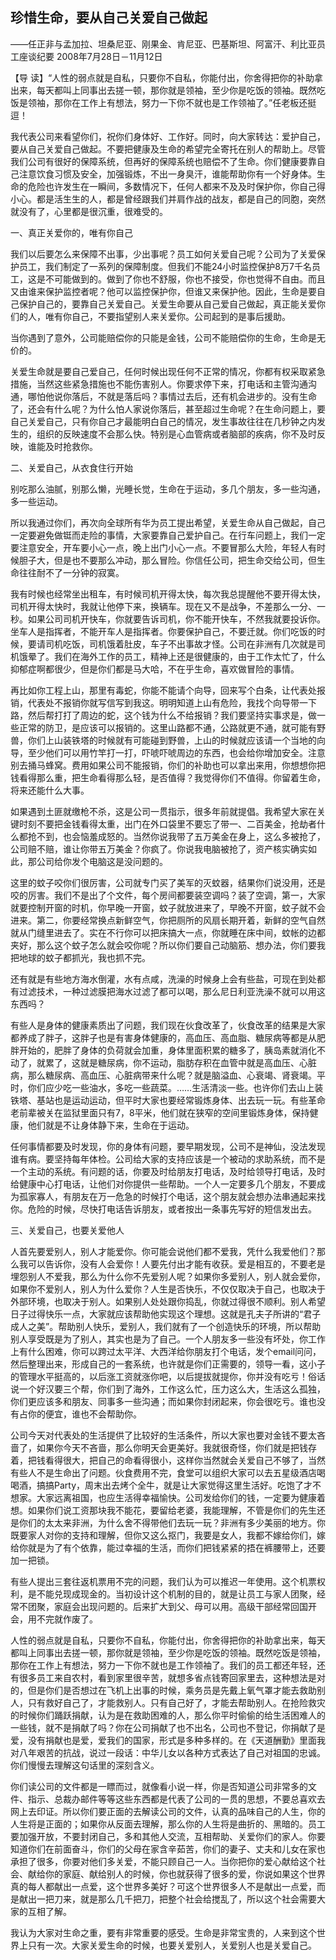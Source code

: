 ## 珍惜生命，要从自己关爱自己做起

——任正非与孟加拉、坦桑尼亚、刚果金、肯尼亚、巴基斯坦、阿富汗、利比亚员工座谈纪要
2008年7月28日－11月12日



【导  读】“人性的弱点就是自私，只要你不自私，你能付出，你舍得把你的补助拿出来，每天都叫上同事出去搓一顿，那你就是领袖，至少你是吃饭的领袖。既然吃饭是领袖，那你在工作上有想法，努力一下你不就也是工作领袖了。”任老板还挺逗！



我代表公司来看望你们，祝你们身体好、工作好。同时，向大家转达：爱护自己，要从自己关爱自己做起。不要把健康及生命的希望完全寄托在别人的帮助上。尽管我们公司有很好的保障系统，但再好的保障系统也赔偿不了生命。你们健康要靠自己注意饮食习惯及安全，加强锻炼，不出一身臭汗，谁能帮助你有一个好身体。生命的危险也许发生在一瞬间，多数情况下，任何人都来不及及时保护你，你自己得小心。都是活生生的人，都是曾经跟我们并肩作战的战友，都是自己的同胞，突然就没有了，心里都是很沉重，很难受的。

一、真正关爱你的，唯有你自己

我们以后要怎么来保障不出事，少出事呢？员工如何关爱自己呢？公司为了关爱保护员工，我们制定了一系列的保障制度。但我们不能24小时监控保护8万7千名员工，这是不可能做到的。做到了你也不舒服，你也不接受，你也觉得不自由。而且又由谁来保护监控者呢？他可以监控保护你，但谁又来保护他。因此，生命是要自己保护自己的，要靠自己关爱自己。关爱生命要从自己爱自己做起，真正能关爱你们的人，唯有你自己，不要指望别人来关爱你。公司起到的是事后援助。

当你遇到了意外，公司能赔偿你的只能是金钱，公司不能赔偿你的生命，生命是无价的。

关爱生命就是要自己爱自己，任何时候出现任何不正常的情况，你都有权采取紧急措施，当然这些紧急措施也不能伤害别人。你要求停下来，打电话和主管沟通沟通，哪怕他说你落后，不就是落后吗？事情过去后，还有机会进步的。没有生命了，还会有什么呢？为什么怕人家说你落后，甚至超过生命呢？在生命问题上，要自己关爱自己，只有你自己才最能明白自己的情况，发生事故往往在几秒钟之内发生的，组织的反映速度不会那么快。特别是心血管病或者脑部的疾病，你不及时反映，谁能及时抢救你。

二、关爱自己，从衣食住行开始

别吃那么油腻，别那么懒，光睡长觉，生命在于运动，多几个朋友，多一些沟通，多一些运动。

所以我通过你们，再次向全球所有华为员工提出希望，关爱生命从自己做起，自己一定要避免做铤而走险的事情，大家要靠自己爱护自己。在行车问题上，我们一定要注意安全，开车要小心一点，晚上出门小心一点。不要冒那么大险，年轻人有时候胆子大，但是也不要那么冲动，那么冒险。你信任公司，把生命交给公司，但生命往往耐不了一分钟的寂寞。

我有时候也经常坐出租车，有时候司机开得太快，每次我总提醒他不要开得太快，司机开得太快时，我就让他停下来，换辆车。现在又不是战争，不差那么一分、一秒。如果公司司机开快车，你就要告诉司机，你不能开快车，不然我就要投诉你。坐车人是指挥者，不能开车人是指挥者。你要保护自己，不要迁就。你们吃饭的时候，要请司机吃饭，司机饿着肚皮，车子不出事故才怪。公司在非洲有几次就是司机饿晕了。我们在海外工作的员工，精神上还是很健康的，由于工作太忙了，什么抑郁症啊都很少，但是你们都是马大哈，不在乎生命，喜欢做冒险的事情。

再比如你工程上山，那里有毒蛇，你能不能请个向导，回来写个白条，让代表处报销，代表处不报销你就写信写到我这。明明知道上山有危险，我找个向导带一下路，然后帮打打了周边的蛇，这个钱为什么不给报销？我们要坚持实事求是，做一些正常的防卫，是应该可以报销的。这里山路都不通，公路就更不通，就可能有野兽，你们上山装铁塔的时候就有可能碰到野兽，上山的时候就应该请一个当地的向导，至少他们可以用竹竿打一打，吓唬吓唬周边的东西，也会给你增加安全。注意别去捅马蜂窝。费用如果公司不能报销，你们的补助也可以拿出来用，你想想你把钱看得那么重，把生命看得那么轻，是否值得？我觉得你们不值得。你留着生命，将来还能什么大事。

如果遇到土匪就缴枪不杀，这是公司一贯指示，很多年前就提倡。我希望大家在关键时刻不要把金钱看得太重，出门在外口袋里不要忘了带一、二百美金，抢劫者什么都抢不到，也会恼羞成怒的。当然你说我带了五万美金在身上，这么多被抢了，公司赔不赔，谁让你带五万美金？你疯了。你说我电脑被抢了，资产核实确实如此，那公司给你发个电脑这是没问题的。

这里的蚊子咬你们很厉害，公司就专门买了美军的灭蚊器，结果你们说没用，还是咬的厉害。我们不是出了个文件，每个房间都要装空调吗？装了空调，第一，大家就要控制开窗的时机，你早晚一开窗，蚊子就放进来了，早晚不开窗，蚊子就不会进来。第二，你要经常换点新鲜空气，你把厕所的风扇长期开着，新鲜的空气自然就从门缝里进去了。实在不行你可以把床搞大一点，你就睡在床中间，蚊帐的边都夹好，那么这个蚊子怎么就会咬你呢？所以你们要自己动脑筋、想办法，你们要我把地球的蚊子都抓光，我也抓不完。

还有就是有些地方海水倒灌，水有点咸，洗澡的时候身上会有些盐，可现在到处都有过滤技术，一种过滤膜把海水过滤了都可以喝，那么尼日利亚洗澡不就可以用这东西吗？

有些人是身体的健康素质出了问题，我们现在伙食改革了，伙食改革的结果是大家都养成了胖子，这胖子也是有害身体健康的，高血压、高血脂、糖尿病等都是从肥胖开始的，肥胖了身体的负荷就会加重，身体里面积累的糖多了，胰岛素就消化不动了，就累了，这就是糖尿病，你不运动，脂肪存积在血管中就是高血压、心脏病，那么糖尿病、高血压、心脏病带来什么呢？就是脑溢血、心衰竭、肾衰竭。平时，你们应少吃一些油水，多吃一些蔬菜。……生活清淡一些。也许你们去山上装铁塔、基站也是运动运动，但平时大家也要经常锻炼身体、出去玩一玩。有些革命老前辈被关在监狱里面只有7，8平米，他们就在狭窄的空间里锻炼身体，保持健康，他们就是不让身体静下来，生命在于运动。

任何事情都要及时发现，你的身体有问题，要早期发现，公司不是神仙，没法发现谁有病。要坚持每年体检。公司给大家的支持应该是一个被动的求助系统，而不是一个主动的系统。有问题的话，你要及时给朋友打电话，及时给领导打电话，及时给健康中心打电话，让他们对你提供一些帮助。一个人一定要多几个朋友，不要成为孤家寡人，有朋友在万一危急的时候打个电话，这个朋友就会想办法串通起来找你。危险的时候，尽快打电话告诉朋友，或者按出一条事先写好的短信发出去。

三、关爱自己，也要关爱他人

人首先要爱别人，别人才能爱你。你可能会说他们都不爱我，凭什么我爱他们？那么我可以告诉你，没有人会爱你！人要先付出才能有收获。爱是相互的，不要老是埋怨别人不爱我，那么为什么你不先爱别人呢？如果你多爱别人，别人就会爱你，如果你不爱别人，别人为什么爱你？人生是否快乐，不仅仅取决于自己，也取决于外部环境，也取决于别人。如果别人处处跟你捣乱，你就过得很不顺利。别人希望日子过得快乐一点，大家就应该帮助他实现这个理想。这就是孔夫子所讲的“君子成人之美”。帮助别人快乐，爱别人，我们就有了一个创造快乐的环境，所以帮助别人享受既是为了别人，其实也是为了自己。一个人朋友多一些没有坏处，你工作上有什么困难，你可以跨过太平洋、大西洋给你朋友打个电话，发个email问问，然后整理出来，形成自己的一套系统，也许就是你们正需要的，领导一看，这小子的管理水平挺高的，以后涨工资就涨你吧，以后提拔就提你，你并没有吃亏！俗话说一个好汉要三个帮，你们到了海外，工作这么忙，压力这么大，生活这么孤独，你们更应该多和朋友、同事多一些沟通；而如果你封闭起来，你会很吃亏。谁也没有占你的便宜，谁也不会帮助你。

公司今天对代表处的生活提供了比较好的生活条件，所以大家也要对金钱不要太吝啬了，如果你今天不吝啬，那么你明天会更美好。我就很奇怪，你们就是把钱存着，把钱看得很大，把自己的命看得很小，这样你当然就会关爱自己不够了，当然有些人不是生命出了问题。伙食费用不完，食堂可以组织大家可以去五星级酒店喝喝酒，搞搞Party，周末出去烤个全牛，就是让大家觉得这里生活好。吃饱了才不想家。大家远离祖国，也应生活得幸福愉快。公司发给你们的钱，一定要为健康着想。如果你们说工资那块我不能花，要留给老婆，我能理解，不管是你们的先生还是你们的太太来非洲，为什么舍不得带他们去玩一玩？非洲有多少美丽的地方。你既要家人对你的支持和理解，但你又这么抠门，我要是女人，我都不嫁给你们，嫁给你就是为了有个依靠，能过幸福的生活，而你们把钱紧紧的捂在裤腰带上，还要加一把锁。

有些人提出三套往返机票用不完的问题，我们认为可以推迟一年使用。这个机票权利，是不能兑现成现金的。当初设计这个机制的目的，就是让员工与家人团聚，经常不团聚，家庭会出现问题的。后来扩大到父、母可以用。高级干部经常回国开会，用不完就作废了。

人性的弱点就是自私，只要你不自私，你能付出，你舍得把你的补助拿出来，每天都叫上同事出去搓一顿，那你就是领袖，至少你是吃饭的领袖。既然吃饭是领袖，那你在工作上有想法，努力一下你不就也是工作领袖了。我们的员工都还年轻，还有很多员工来自农村，看到家里很辛苦，就想多省点钱寄回家里去，这种想法是对的，但是你们是否想过在飞机上出事的时候，乘务员是先戴上氧气罩才能去救助别人，只有救好自己了，才能救别人。只有自己好了，才能去帮助别人。在抢险救灾的时候你们踊跃捐献，认为是在救助困难的人，那么你平时偷偷的给生活困难人的一些钱，就不是捐献了吗？你在公司捐献了也不出名，公司也不登记，你捐献了是爱，没有捐献也是爱，爱我们的国家，形式是多种多样的。在《天道酬勤》里面我对八年艰苦的抗战，说过一段话：中华儿女以各种方式表达了自己对祖国的忠诚。你们慢慢去理解这句话里的深刻含义。

你们读公司的文件都是一瞟而过，就像看小说一样，你是否知道公司非常多的文件、指示、总裁办邮件等等这些东西都是代表了公司的一贯的思想，不要总喜欢去网上去印证。所以你们要正面的去解读公司的文件，认真的品味自己的人生，你的人生将是正面的；如果你从反面去理解，那么你的人生将是曲折的、黑暗的。员工要加强开放，不要封闭自己，多和其他人交流，互相帮助、关爱你们的家人。你要知道你们在前面奋斗，你们的父母在家含辛茹苦，你们的妻子、丈夫和儿女在家也承担了很多，你要对他们多关爱，不能只顾自己一人。当你把你的爱心献给这个社会、献给你的家庭、献给别人的时候，你也就获得了很多的爱，你说如果这个世界真的每人都献出一点爱，这个世界多美好？可这个世界很多人不是献出一点爱，而是献出一把刀来，就是那么几千把刀，把整个社会给搅乱了，所以这个社会需要大家的互相了解。

我认为大家对生命之重，要有非常重要的感受。生命是非常宝贵的，人来到这个世界上只有一次。大家关爱生命的时候，也要关爱别人，关爱别人也是关爱自己。

